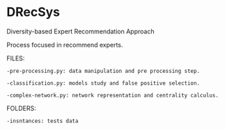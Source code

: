 # DRecSys
Diversity-based Expert Recommendation Approach

Process focused in recommend experts.

FILES:
  
	-pre-processing.py: data manipulation and pre processing step.
  
	-classification.py: models study and false positive selection.
  
	-complex-network.py: network representation and centrality calculus.


FOLDERS:
	
	-insntances: tests data
